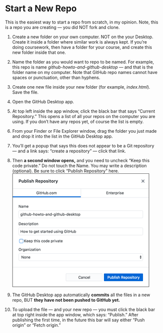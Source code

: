 # Start a New Repo

This is the easiest way to start a repo from scratch, in my opinion. Note, this is a repo you are creating &mdash; you did NOT fork and clone.

1. Create a new folder on your own computer. NOT on the your Desktop. Create it inside a folder where similar work is always kept. If you’re doing coursework, then have a folder for your course, and create this new folder inside that one.

2. Name the folder as you would want to repo to be named. For example, this repo is name *github-howto-and-github-desktop* &mdash; and that is the folder name on my computer. Note that GitHub repo names cannot have spaces or punctuation, other than hyphens.

3. Create one new file inside your new folder (for example, *index.html*). Save the file.

4. Open the GitHub Desktop app.

5. At top left inside the app window, click the black bar that says “Current Repository.” This opens a list of all your repos on the computer you are using. If you don’t have any repos yet, of course the list is empty.

6. From your Finder or File Explorer window, drag the folder you just made and drop it into the list in the GitHub Desktop app.

7. You’ll get a popup that says this does not appear to be a Git repository &mdash; and a link says: “create a repository” &mdash; click that link.

8. Then **a second window opens,** and you need to uncheck “Keep this code private.” Do not touch the Name. You may write a description (optional). Be sure to click “Publish Repository” here. <img src="../images/publish_repo.png" alt="Screen capture of Publish Repository dialog" width=448>

9. The GitHub Desktop app automatically **commits** all the files in a new repo, BUT **they have not been pushed to GitHub yet.**

10. To upload the file &mdash; and your new repo &mdash; you must click the black bar at top right inside the app window, which says: “Publish.” After publishing the first time, in the future this bar will say either “Push origin” or “Fetch origin.”
